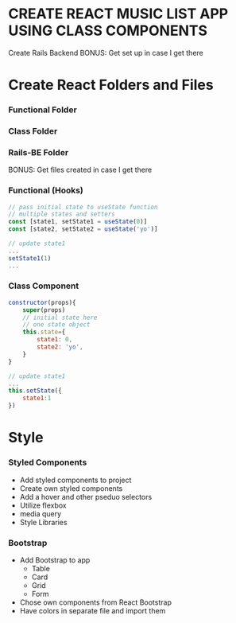 # CREATE REACT MUSIC LIST APP USING CLASS COMPONENTS
Create Rails Backend
BONUS: Get set up in case I get there

# Create React Folders and Files
### Functional Folder
### Class Folder
### Rails-BE Folder
BONUS: Get files created in case I get there



### Functional (Hooks)
```javascript
// pass initial state to useState function
// multiple states and setters
const [state1, setState1 = useState(0)]
const [state2, setState2 = useState('yo')]

// update state1
...
setState1(1)
...
```

### Class Component
```javascript
constructor(props){
    super(props)
    // initial state here
    // one state object
    this.state={
        state1: 0,
        state2: 'yo',
    }
}

// update state1
...
this.setState({
    state1:1
})
```

# Style
### Styled Components
- Add styled components to project
- Create own styled components
- Add a hover and other pseduo selectors
- Utilize flexbox
- media query
- Style Libraries

### Bootstrap
- Add Bootstrap to app
  - Table
  - Card
  - Grid
  - Form
- Chose own components from React Bootstrap
- Have colors in separate file and import them
